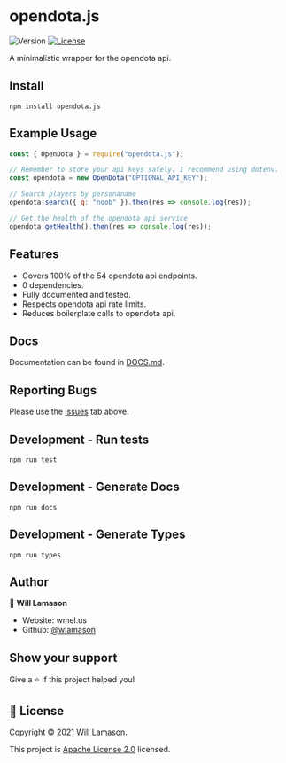 # opendota.js
![Version](https://img.shields.io/badge/version-2.0.0-blue.svg?cacheSeconds=2592000)
[![License](https://img.shields.io/badge/License-Apache%202.0-blue.svg)](https://github.com/wlamason/opendota.js/blob/master/LICENSE)

A minimalistic wrapper for the opendota api. 

## Install

```npm install opendota.js```

## Example Usage

```js
const { OpenDota } = require("opendota.js");

// Remember to store your api keys safely. I recommend using dotenv.
const opendota = new OpenDota("OPTIONAL_API_KEY");

// Search players by personaname
opendota.search({ q: "noob" }).then(res => console.log(res));

// Get the health of the opendota api service
opendota.getHealth().then(res => console.log(res));
```

## Features

- Covers 100% of the 54 opendota api endpoints.
- 0 dependencies.
- Fully documented and tested. 
- Respects opendota api rate limits.
- Reduces boilerplate calls to opendota api.

## Docs

Documentation can be found in [DOCS.md](./DOCS.md).

## Reporting Bugs
Please use the [issues](https://github.com/wlamason/opendota.js/issues) tab above.

## Development - Run tests

```npm run test```

## Development - Generate Docs

```npm run docs```

## Development - Generate Types

```npm run types```

## Author

👤 **Will Lamason**

* Website: wmel.us
* Github: [@wlamason](https://github.com/wlamason)

## Show your support

Give a ⭐️ if this project helped you!


## 📝 License

Copyright © 2021 [Will Lamason](https://github.com/wlamason).

This project is [Apache License 2.0](https://github.com/wlamason/opendota.js/blob/master/LICENSE) licensed.